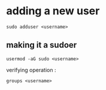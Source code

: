 # adding a new user

```shell
sudo adduser <username>
```

## making it a sudoer

```shell
usermod -aG sudo <username>
```

verifying operation :

```shell
groups <username>
```






